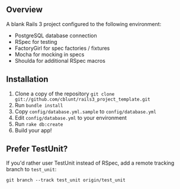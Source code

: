 ## Overview
A blank Rails 3 project configured to the following environment:

  * PostgreSQL database connection
  * RSpec for testing
  * FactoryGirl for spec factories / fixtures
  * Mocha for mocking in specs
  * Shoulda for additional RSpec macros

## Installation
  1. Clone a copy of the repository `git clone git://github.com/cblunt/rails3_project_template.git`
  2. Run `bundle install`
  3. Copy `config/database.yml.sample` to `config/database.yml`
  4. Edit `config/database.yml` to your environment
  5. Run `rake db:create`
  6. Build your app!

## Prefer TestUnit?
If you'd rather user TestUnit instead of RSpec, add a remote tracking branch to `test_unit`:

    git branch --track test_unit origin/test_unit
